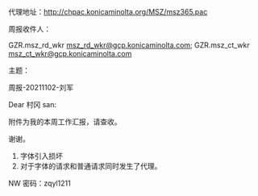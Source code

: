 代理地址：http://chpac.konicaminolta.org/MSZ/msz365.pac



周报收件人：

GZR.msz_rd_wkr <msz_rd_wkr@gcp.konicaminolta.com>; GZR.msz_ct_wkr <msz_ct_wkr@gcp.konicaminolta.com>

主题：

周报-20211102-刘军



Dear 村冈 san:

   附件为我的本周工作汇报，请查收。

谢谢。





1. 字体引入损坏
2. 对于字体的请求和普通请求同时发生了代理。





NW 密码：zqyl1211









